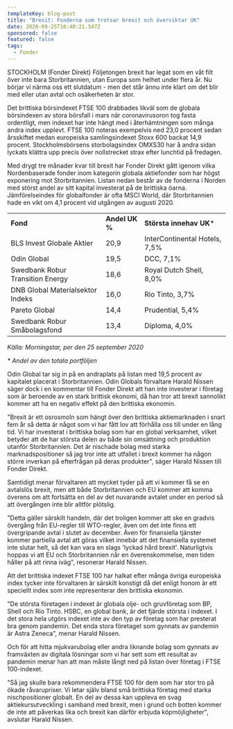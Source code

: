 ```yaml
---
templateKey: blog-post
title: "Brexit: Fonderna som trotsar brexit och överviktar UK"
date: 2020-09-25T10:40:21.547Z
sponsored: false
featured: false
tags:
  - Fonder
---
```

<!--StartFragment-->

STOCKHOLM (Fonder Direkt) Följetongen brexit har legat som en våt filt över inte bara Storbritannien, utan Europa som helhet under flera år. Nu börjar vi närma oss ett slutdatum - men det står ännu inte klart om det blir med eller utan avtal och osäkerheten är stor.

Det brittiska börsindexet FTSE 100 drabbades likväl som de globala börsindexen av stora börsfall i mars när coronavirusoron tog fasta ordentligt, men indexet har inte hängt med i återhämtningen som många andra index upplevt. FTSE 100 noteras exempelvis ned 23,0 procent sedan årsskiftet medan europeiska samlingsindexet Stoxx 600 backat 14,9 procent. Stockholmsbörsens storbolagsindex OMXS30 har å andra sidan lyckats klättra upp precis över nollstrecket strax efter lunchtid på fredagen.

Med drygt tre månader kvar till brexit har Fonder Direkt gått igenom vilka Nordenbaserade fonder inom kategorin globala aktiefonder som har högst exponering mot Storbritannien. Listan nedan består av de fonderna i Norden med störst andel av sitt kapital investerat på de brittiska öarna. Jämförelseindex för globalfonder är ofta MSCI World, där Storbritannien hade en vikt om 4,1 procent vid utgången av augusti 2020.

|                                  |                |                               |
| -------------------------------- | -------------- | ----------------------------- |
| **Fond**                         | **Andel UK %** | **Största innehav UK***       |
| BLS Invest Globale Aktier        | 20,9           | InterContinental Hotels, 7,5% |
| Odin Global                      | 19,5           | DCC, 7,1%                     |
| Swedbank Robur Transition Energy | 18,6           | Royal Dutch Shell, 8,0%       |
| DNB Global Materialsektor Indeks | 16,0           | Rio Tinto, 3,7%               |
| Pareto Global                    | 14,4           | Prudential, 5,4%              |
| Swedbank Robur Småbolagsfond     | 13,4           | Diploma, 4,0%                 |

*Källa: Morningstar, per den 25 september 2020*

*\* Andel av den totala portföljen*

Odin Global tar sig in på en andraplats på listan med 19,5 procent av kapitalet placerat i Storbritannien. Odin Globals förvaltare Harald Nissen säger dock i en kommentar till Fonder Direkt att han inte investerar i företag som är beroende av en stark brittisk ekonomi, då han tror att brexit sannolikt kommer att ha en negativ effekt på den brittiska ekonomin.

"Brexit är ett osrosmoln som hängt över den brittiska aktiemarknaden i snart fem år så detta är något som vi har fått lov att förhålla oss till under en lång tid. Vi har investerat i brittiska bolag som har en global verksamhet, vilket betyder att de har största delen av både sin omsättning och produktion utanför Storbritannien. Det är nischade bolag med starka marknadspositioner så jag tror inte att utfallet i brexit kommer ha någon större inverkan på efterfrågan på deras produkter", säger Harald Nissen till Fonder Direkt.

Samtidigt menar förvaltaren att mycket tyder på att vi kommer få se en avtalslös brexit, men att både Storbritannien och EU kommer att komma överens om att fortsätta en del av det nuvarande avtalet under en period så att övergången inte blir alltför plötslig.

"Detta gäller särskilt handeln, där det troligen kommer att ske en gradvis övergång från EU-regler till WTO-regler, även om det inte finns ett övergripande avtal i slutet av december. Även för finansiella tjänster kommer partiella avtal att göras vilket innebär att det finansiella systemet inte slutar helt, så det kan vara en slags 'lyckad hård brexit'. Naturligtvis hoppas vi att EU och Storbritannien når en överenskommelse, men tiden håller på att rinna iväg", resonerar Harald Nissen.

Att det brittiska indexet FTSE 100 har halkat efter många övriga europeiska index tycker inte förvaltaren är särskilt konstigt då det enligt honom är ett speciellt index som inte representerar den brittiska ekonomin.

"De största företagen i indexet är globala olje- och gruvföretag som BP, Shell och Rio Tinto. HSBC, en global bank, är det fjärde största i indexet. I det stora hela utgörs indexet inte av den typ av företag som har presterat bra genom pandemin. Det enda stora företaget som gynnats av pandemin är Astra Zeneca", menar Harald Nissen.

Och för att hitta mjukvarubolag eller andra liknande bolag som gynnats av framväxten av digitala lösningar som vi har sett som ett resultat av pandemin menar han att man måste långt ned på listan över företag i FTSE 100-indexet.

"Så jag skulle bara rekommendera FTSE 100 för dem som har stor tro på ökade råvarupriser. Vi letar själv bland små brittiska företag med starka nischpositioner globalt. En del av dessa kan uppleva en svag aktiekursutveckling i samband med brexit, men i grund och botten kommer de inte att påverkas lika och brexit kan därför erbjuda köpmöjligheter", avslutar Harald Nissen.

<!--EndFragment-->